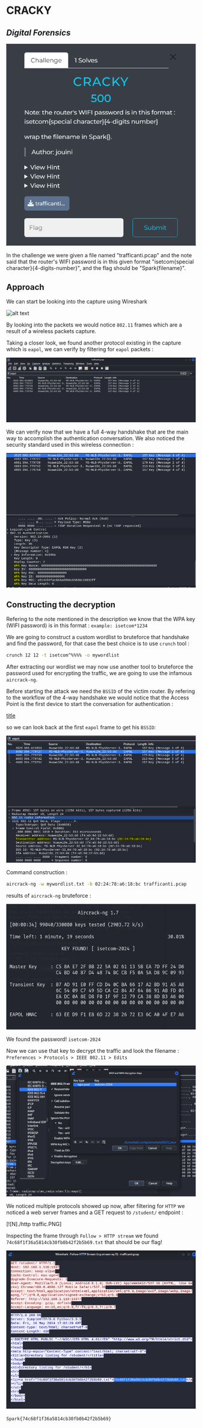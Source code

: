 # CRACKY 
## _Digital Forensics_

![alt text](screenshot.PNG)

In the challenge we were given a file named "trafficanti.pcap" and the note said that the router's WIFI password is in this given format "isetcom{special character}{4-digits-number}", and the flag should be "Spark{filename}".

## Approach

We can start be looking into the capture using Wireshark 

![alt text](traffic-capture.PNG')

By looking into the packets we would notice `802.11` frames which are a result of a wireless packets capture. 

Taking a closer look, we found another protocol existing in the capture which is `eapol`, we can verify by filtering for `eapol` packets :

![alt text](eapol-capture.PNG)

We can verify now that we have a full 4-way handshake that are the main way to accomplish the authentication conversation. We also noticed the security standard used in this wireless connection :

![alt text](wpa-capture.PNG)

## Constructing the decryption

Refering to the note mentioned in the description we know that the WPA key (WIFI password) is in this format : `example: isetcom*1234` 

We are going to construct a custom wordlist to bruteforce that handshake and find the password, for that case the best choice is to use `crunch` tool :

```sh
crunch 12 12 -t isetcom^%%%% -o mywordlist
```

After extracting our wordlist we may now use another tool to bruteforce the password used for encrypting the traffic, we are going to use the infamous `aircrack-ng`.

Before starting the attack we need the `BSSID` of the victim router. By refering to the workflow of the 4-way handshake we would notice that the Access Point is the first device to start the conversation for authentication : 

[title](https://cdn.networklessons.com/wp-content/uploads/2023/12/wpa-4-way-handshake-workflow.png)

so we can look back at the first `eapol` frame to get his `BSSID`:

![alt text](bssid-capture.PNG)

Command construction : 
```sh
aircrack-ng -w mywordlist.txt -b 02:24:78:a6:18:bc trafficanti.pcap
```

results of `aircrack-ng` bruteforce :

![alt text](aircrack-results.PNG)

We found the password! `isetcom-2024`

Now we can use that key to decrypt the traffic and look the filename :
`Preferences > Protocols > IEEE 802.11 > Edits`

![alt text](edit-key.PNG)

We noticed multiple protocols showed up now, after filtering for `HTTP` we noticed a web server frames and a GET request to `/student/` endpoint :

[![N]./http traffic.PNG]

Inspecting the frame through `Follow > HTTP stream` we found `74c68f1f36a5814cb30fb0b42f2b5b69.txt` that should be our flag! 

![alt text](student-content.PNG)

`Spark{74c68f1f36a5814cb30fb0b42f2b5b69}`